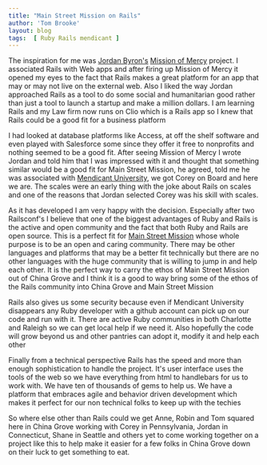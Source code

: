 ```yaml
---
title: "Main Street Mission on Rails"
author: 'Tom Brooke'
layout: blog
tags:  [ Ruby Rails mendicant ]
---
```


The inspiration for me was [Jordan Byron's][jb]
[Mission of Mercy][mom] project. I associated Rails with Web
apps and after firing up Mission of Mercy it opened my eyes to the fact
that Rails makes a great platform for an app that may or may not live on
the external web. Also I liked the way Jordan approached Rails as a tool to
do some social and humanitarian good rather than just a tool to launch a
startup and make a  million dollars. I am learning Rails and my Law firm
now runs on Clio which is a Rails app so I knew that Rails could be a good
fit for a business platform

I had looked at database platforms like Access, at off the shelf software
and even played with Salesforce some since they offer it free to nonprofits
and nothing seemed to be a good fit. After seeing Mission of Mercy I wrote
Jordan and told him that I was impressed with it and thought that something
similar would be a good fit for Main Street Mission, he agreed, told me he
was associated with [Mendicant University][mu], we got Corey on Board and here
we are. The scales were an early thing with the joke about Rails on scales and
one of the reasons that Jordan selected Corey was his skill with scales.

As it has developed I am very happy with the decision. Especially after two
Railsconf's I believe that one of the biggest advantages of Ruby and Rails
is the active and open community and the fact that both Ruby and Rails are
open source. This is a perfect fit for [Main Street Mission][msm] whose whole
purpose is to be an open and caring community. There may be other languages
and platforms that may be a better fit technically but there are no other
languages with the huge community that is willing to jump in and help each
other. It is the perfect way to carry the ethos of Main Street Mission out
of China Grove and I think it is a good to way bring some of the ethos of
the Rails community into China Grove and Main Street Mission

Rails also gives us some security because even if Mendicant University
disappears any Ruby developer with a github account can pick up
on our code and run with it. There are active Ruby communities in both
Charlotte and Raleigh so we can get local help if we need it. Also
hopefully the code will grow beyond us and other pantries can adopt it,
modify it and help each other

Finally from a technical perspective Rails has the speed and more than
enough sophistication to handle the project. It's user interface uses the
tools of the web so we have everything from html to handlebars for us to
work with.  We have ten of thousands of gems to help us. We have a platform
that embraces agile and behavior driven development which makes it perfect
for our non technical folks to keep up with the techies

So where else other than Rails could we get Anne, Robin and Tom squared
here in China Grove working with Corey in Pennsylvania, Jordan in Connecticut,
Shane in Seattle and others yet to come working together on a project like
this to help make it easier for a few folks in China Grove down on their
luck to get something to eat.

[jb]: http://jordanbyron.com
[mom]: https://github.com/mission-of-mercy/mission-of-mercy#readme
[msm]: http://msm2.webvanta.com/
[mu]: http://mendicantuniversity.org